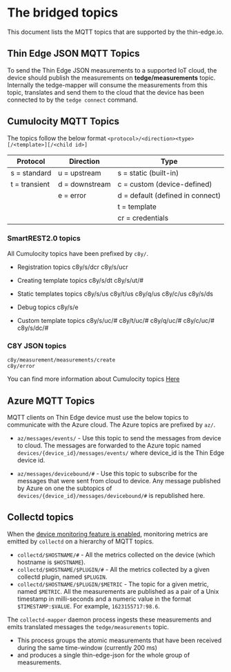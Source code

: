 # The bridged topics

This document lists the MQTT topics that are supported by the thin-edge.io.

## Thin Edge JSON MQTT Topics
To send the Thin Edge JSON measurements to a supported IoT cloud, the device should publish the measurements on
**tedge/measurements** topic. Internally the tedge-mapper will consume the measurements from this topic, translates and
send them to the cloud that the device has been connected to by the `tedge connect` command.

## Cumulocity MQTT Topics
The topics follow the below format
`<protocol>/<direction><type>[/<template>][/<child id>] `

| Protocol | Direction | Type |
|----------|-----------|-------|
| s = standard  | u = upstream | s =  static (built-in)
| t = transient | d = downstream |c = custom (device-defined)
|               |  e = error| d = default (defined in connect)
|               |           | t = template
|               |           | cr = credentials

   ### SmartREST2.0 topics
   All Cumulocity topics have been prefixed by `c8y/`.
   * Registration topics
     c8y/s/dcr
     c8y/s/ucr

   * Creating template topics
     c8y/s/dt
     c8y/s/ut/#

   * Static templates topics
    c8y/s/us
    c8y/t/us
    c8y/q/us
    c8y/c/us
    c8y/s/ds

   * Debug topics
    c8y/s/e

   * Custom template topics
    c8y/s/uc/#
    c8y/t/uc/#
    c8y/q/uc/#
    c8y/c/uc/#
    c8y/s/dc/#

 ### C8Y JSON topics
    c8y/measurement/measurements/create
    c8y/error

You can find more information about Cumulocity topics [Here](https://tech.forums.softwareag.com/t/cumulocity-iot-tips-and-tricks-mqtt-cheat-sheet/237187)

## Azure MQTT Topics
MQTT clients on Thin Edge device must use the below topics to communicate with the Azure cloud.
The Azure topics are prefixed by `az/`.

 * `az/messages/events/`  - Use this topic to send the messages from device to cloud.
 The messages are forwarded to the Azure topic named `devices/{device_id}/messages/events/`
 where device_id is the Thin Edge device id.

 * `az/messages/devicebound/#` - Use this topic to subscribe for the messages that were sent from cloud to device.
 Any message published by Azure on one the subtopics of `devices/{device_id}/messages/devicebound/#`
 is republished here.
 
 
## Collectd topics

When the [device monitoring feature is enabled](../tutorials/device-monitoring.md),
monitoring metrics are emitted by `collectd` on a hierarchy of MQTT topics.

* `collectd/$HOSTNAME/#` - All the metrics collected on the device (which hostname is `$HOSTNAME`).
* `collectd/$HOSTNAME/$PLUGIN/#` - All the metrics collected by a given collectd plugin, named `$PLUGIN`.
* `collectd/$HOSTNAME/$PLUGIN/$METRIC` - The topic for a given metric, named `$METRIC`.
   All the measurements are published as a pair of a Unix timestamp in milli-seconds and a numeric value
   in the format `$TIMESTAMP:$VALUE`. For example, `1623155717:98.6`.

The `collectd-mapper` daemon process ingests these measurements and emits translated messages
the `tedge/measurements` topic.
* This process groups the atomic measurements that have been received during the same time-window (currently 200 ms)
* and produces a single thin-edge-json for the whole group of measurements.
